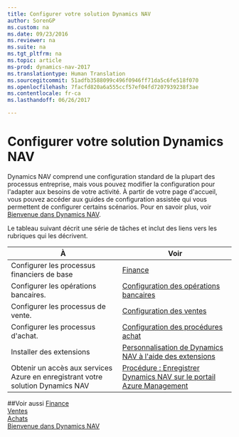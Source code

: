 ```yaml
---
title: Configurer votre solution Dynamics NAV
author: SorenGP
ms.custom: na
ms.date: 09/23/2016
ms.reviewer: na
ms.suite: na
ms.tgt_pltfrm: na
ms.topic: article
ms-prod: dynamics-nav-2017
ms.translationtype: Human Translation
ms.sourcegitcommit: 51adfb3588099c496f0946ff71da5c6fe518f070
ms.openlocfilehash: 7facfd820a6a555ccf57ef04fd7207939238f3ae
ms.contentlocale: fr-ca
ms.lasthandoff: 06/26/2017

---
```


# <a name="set-up-your-dynamics-nav"></a>Configurer votre solution Dynamics NAV
Dynamics NAV comprend une configuration standard de la plupart des processus entreprise, mais vous pouvez modifier la configuration pour l'adapter aux besoins de votre activité.
À partir de votre page d'accueil, vous pouvez accéder aux guides de configuration assistée qui vous permettent de configurer certains scénarios. Pour en savoir plus, voir [Bienvenue dans Dynamics NAV](across-get-started.md).  

Le tableau suivant décrit une série de tâches et inclut des liens vers les rubriques qui les décrivent.

| À                                                                  | Voir                      |
|---------------------------------------------------------------------|--------------------------|
|Configurer les processus financiers de base|[Finance](finance-setup-setup-finance-setup.md)|
|Configurer les opérations bancaires.|[Configuration des opérations bancaires](bank-setup-banking.md)|
|Configurer les processus de vente.|[Configuration des ventes](sales-setup-sales.md)|
|Configurer les processus d'achat.|[Configuration des procédures achat](purchasing-setup-purchasing.md)|
|Installer des extensions|[Personnalisation de Dynamics NAV à l'aide des extensions](ui-extensions.md)|
|Obtenir un accès aux services Azure en enregistrant votre solution Dynamics NAV|[Procédure : Enregistrer Dynamics NAV sur le portail Azure Management](ui-how-register-dynamics-nav-azure.md)|

##<a name="see-also"></a>Voir aussi
[Finance](finance-setup.md)  
[Ventes](sales-manage-sales.md)  
[Achats](purchasing-manage-purchasing.md)  
[Bienvenue dans Dynamics NAV](across-get-started.md)  

